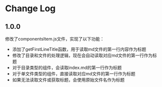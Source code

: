 # Change Log
## 1.0.0
修改了componentsItem.js文件，实现了以下功能：

- 添加了getFirstLineTitle函数，用于读取md文件的第一行内容作为标题
- 修改了目录和文件的处理逻辑，现在会自动读取对应md文件的第一行作为标题
- 对于目录类型的组件，会读取index.md的第一行作为标题
- 对于单文件类型的组件，直接读取对应md文件的第一行作为标题
- 如果无法读取文件或获取标题，会使用原始文件名作为标题